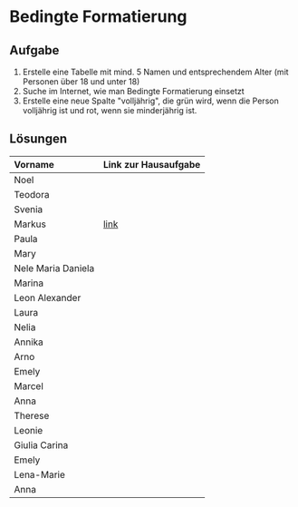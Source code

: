 # Bedingte Formatierung

## Aufgabe
1. Erstelle eine Tabelle mit mind. 5 Namen und entsprechendem Alter (mit Personen über 18 und unter 18)
2. Suche im Internet, wie man Bedingte Formatierung einsetzt
3. Erstelle eine neue Spalte "volljährig", die grün wird, wenn die Person volljährig ist und rot, wenn sie minderjährig ist.

## Lösungen

| Vorname            | Link zur Hausaufgabe |
|:------------------ |:---- |
| Noel               |      |
| Teodora            |      |
| Svenia             |      |
| Markus             | [link](https://docs.google.com/spreadsheets/d/11JugE2-0XcoGLZ1D8f8ZgL5S1a9O9IOzITUwFBRxcgw/edit)    |
| Paula              |      |
| Mary        |      |
| Nele Maria Daniela |      |
| Marina             |      |
| Leon Alexander     |      |
| Laura              |      |
| Nelia              |      |
| Annika             |      |
| Arno               |      |
| Emely              |      |
| Marcel             |      |
| Anna               |      |
| Therese            |      |
| Leonie             |      |
| Giulia Carina      |      |
| Emely              |      |
| Lena-Marie         |      |
| Anna               |      |
